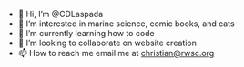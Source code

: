 - 👋 Hi, I’m @CDLaspada
- 👀 I’m interested in marine science, comic books, and cats
- 🌱 I’m currently learning how to code
- 💞️ I’m looking to collaborate on website creation
- 📫 How to reach me email me at christian@rwsc.org

<!---
CDLaspada/CDLaspada is a ✨ special ✨ repository because its `README.md` (this file) appears on your GitHub profile.
You can click the Preview link to take a look at your changes.
--->
